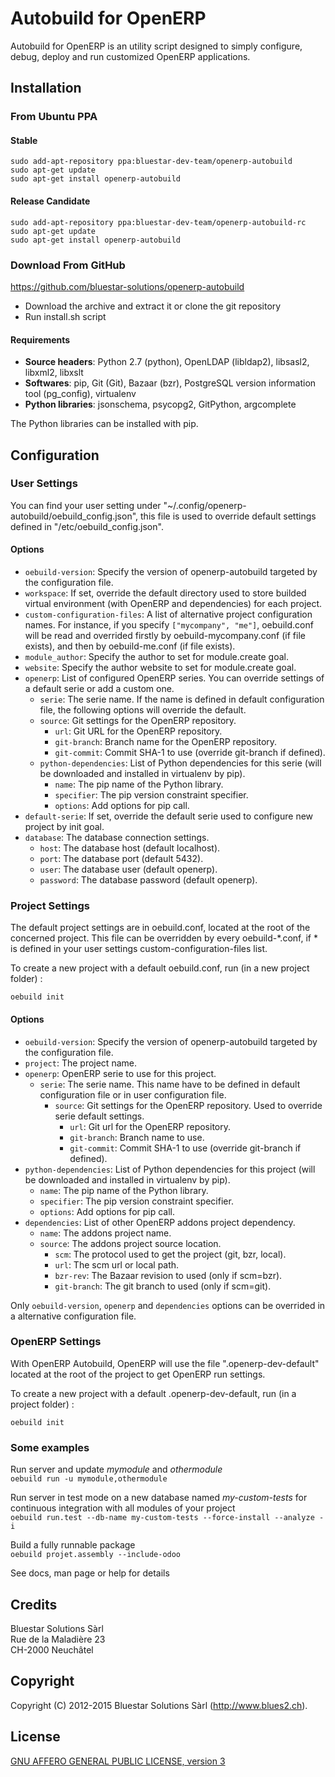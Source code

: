 # Autobuild for OpenERP

Autobuild for OpenERP is an utility script designed to simply configure, debug, deploy and run customized OpenERP applications.

## Installation

### From Ubuntu PPA

#### Stable

	sudo add-apt-repository ppa:bluestar-dev-team/openerp-autobuild
	sudo apt-get update
	sudo apt-get install openerp-autobuild
	
#### Release Candidate

	sudo add-apt-repository ppa:bluestar-dev-team/openerp-autobuild-rc
	sudo apt-get update
	sudo apt-get install openerp-autobuild
	
### Download From GitHub

https://github.com/bluestar-solutions/openerp-autobuild

* Download the archive and extract it or clone the git repository
* Run install.sh script

#### Requirements

* **Source headers**: Python 2.7 (python), OpenLDAP (libldap2), libsasl2, libxml2, libxslt
* **Softwares**: pip, Git (Git), Bazaar (bzr), PostgreSQL version information tool (pg_config), virtualenv
* **Python libraries**: jsonschema, psycopg2, GitPython, argcomplete

The Python libraries can be installed with pip.

## Configuration

### User Settings

You can find your user setting under "~/.config/openerp-autobuild/oebuild_config.json", this file is
used to override default settings defined in "/etc/oebuild_config.json".

#### Options

* ``oebuild-version``: Specify the version of openerp-autobuild targeted by the configuration file.
* ``workspace``: If set, override the default directory used to store builded virtual environment (with OpenERP and dependencies) for each project.
* ``custom-configuration-files``: A list of alternative project configuration names. For instance, if you specify ``["mycompany", "me"]``, 
  oebuild.conf will be read and overrided firstly by oebuild-mycompany.conf (if file exists), and then by oebuild-me.conf (if file exists).
* ``module_author``: Specify the author to set for module.create goal.
* ``website``: Specify the author website to set for module.create goal.
* ``openerp``: List of configured OpenERP series. You can override settings of a default serie or add a custom one.
    * ``serie``: The serie name. If the name is defined in default configuration file, the following options will override the default.
    * ``source``: Git settings for the OpenERP repository.
    	* ``url``: Git URL for the OpenERP repository.
    	* ``git-branch``: Branch name for the OpenERP repository.
    	* ``git-commit``: Commit SHA-1 to use (override git-branch if defined).
    * ``python-dependencies``: List of Python dependencies for this serie (will be downloaded and installed in virtualenv by pip).
        * ``name``: The pip name of the Python library.
        * ``specifier``: The pip version constraint specifier.
        * ``options``: Add options for pip call.
* ``default-serie``: If set, override the default serie used to configure new project by init goal.
* ``database``: The database connection settings.
    * ``host``: The database host (default localhost).
    * ``port``: The database port (default 5432).
    * ``user``: The database user (default openerp).
    * ``password``: The database password (default openerp).

### Project Settings

The default project settings are in oebuild.conf, located at the root of the concerned project. This file can be overridden by every oebuild-*.conf, 
if * is defined in your user settings custom-configuration-files list.

To create a new project with a default oebuild.conf, run (in a new project folder) :

	oebuild init

#### Options

* ``oebuild-version``: Specify the version of openerp-autobuild targeted by the configuration file.
* ``project``: The project name.
* ``openerp``: OpenERP serie to use for this project.
    * ``serie``: The serie name. This name have to be defined in default configuration file or in user configuration file.
        * ``source``: Git settings for the OpenERP repository. Used to override serie default settings.
            * ``url``: Git url for the OpenERP repository.
            * ``git-branch``: Branch name to use.        
            * ``git-commit``: Commit SHA-1 to use (override git-branch if defined).
* ``python-dependencies``: List of Python dependencies for this project (will be downloaded and installed in virtualenv by pip).
    * ``name``: The pip name of the Python library.
    * ``specifier``: The pip version constraint specifier.
    * ``options``: Add options for pip call.
* ``dependencies``: List of other OpenERP addons project dependency.
    * ``name``: The addons project name.
    * ``source``: The addons project source location.
        * ``scm``: The protocol used to get the project (git, bzr, local).
        * ``url``: The scm url or local path.
        * ``bzr-rev``: The Bazaar revision to used (only if scm=bzr).
        * ``git-branch``: The git branch to used (only if scm=git).

Only ``oebuild-version``, ``openerp`` and ``dependencies`` options can be overrided in a alternative configuration file.

### OpenERP Settings

With OpenERP Autobuild, OpenERP will use the file ".openerp-dev-default" located at the root of the project to get OpenERP run settings.

To create a new project with a default .openerp-dev-default, run (in a project folder) :

	oebuild init

### Some examples

Run server and update _mymodule_ and _othermodule_  
`oebuild run -u mymodule,othermodule`

Run server in test mode on a new database named _my-custom-tests_ for continuous integration with all modules of your project  
`oebuild run.test --db-name my-custom-tests --force-install --analyze -i`

Build a fully runnable package  
`oebuild projet.assembly --include-odoo`

See docs, man page or help for details

## Credits

Bluestar Solutions Sàrl  
Rue de la Maladière 23  
CH-2000 Neuchâtel

## Copyright

Copyright (C) 2012-2015 Bluestar Solutions Sàrl (<http://www.blues2.ch>).

## License

[GNU AFFERO GENERAL PUBLIC LICENSE, version 3](http://www.gnu.org/licenses/agpl-3.0.html)

